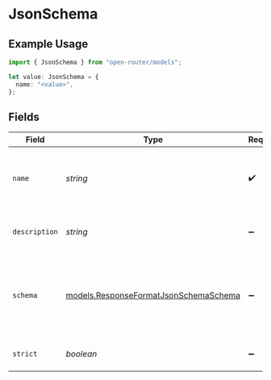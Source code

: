 # JsonSchema

## Example Usage

```typescript
import { JsonSchema } from "open-router/models";

let value: JsonSchema = {
  name: "<value>",
};
```

## Fields

| Field                                                                                | Type                                                                                 | Required                                                                             | Description                                                                          |
| ------------------------------------------------------------------------------------ | ------------------------------------------------------------------------------------ | ------------------------------------------------------------------------------------ | ------------------------------------------------------------------------------------ |
| `name`                                                                               | *string*                                                                             | :heavy_check_mark:                                                                   | Schema name (a-z, A-Z, 0-9, underscores, dashes, max 64 chars)                       |
| `description`                                                                        | *string*                                                                             | :heavy_minus_sign:                                                                   | Schema description for the model                                                     |
| `schema`                                                                             | [models.ResponseFormatJsonSchemaSchema](../models/responseformatjsonschemaschema.md) | :heavy_minus_sign:                                                                   | The schema for the response format, described as a JSON Schema object                |
| `strict`                                                                             | *boolean*                                                                            | :heavy_minus_sign:                                                                   | Enable strict schema adherence                                                       |